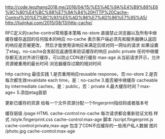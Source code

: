 http://code.leozhang2018.me/2016/04/15/%E5%AE%9A%E4%B9%89%E6%9C%80%E4%BC%98%E7%9A%84%20HTTP%20Cache-Control%20%E7%BC%93%E5%AD%98%E7%AD%96%E7%95%A5/
http://liujinkai.com/2015/08/13/http-cache/

RFC定义的cache-control常用基本策略
no-store 直接禁止浏览器以及所有中继缓存缓存返回的任何版本的响应
no-cache 表示客户端必须先和服务器确认返回的响应是否被更改，
         然后才能使用该响应来满足后续对同一网址的请求
         如果设置了etag，no-cache会发起往返通信来验证缓存的响应
public
private 任何中继缓存都无法对齐进行缓存，可以防止CDN进行缓存
max-age 从当前请求开示，允许资源被重用的最长时间
        浏览器缓存过期的相对时间


http caching 最佳实践
1.是否重用响应reusable response，否:no-store
2.是否每次都生效revalidate each time，是：no-cache
3.能否被中继缓存 cacheable by intermediate caches，是：public，否：private
4.最大缓存时间？max-age=
5.添加etag首部


更新已缓存的资源
给每一个文件资源分配一个fingerprint指纹码或者版本号


缓存层级
/page HTML cache-control:no-cache 每次请求都会重新验证文档
    样式 /style.fingerprint.css cache-control:max-age
    脚本 /script.fingerprint.js cache-control:private,max-age 包含了CDN不应缓存的一些用户私人数据
    图片 /photo.jpg cache-control:max-age

